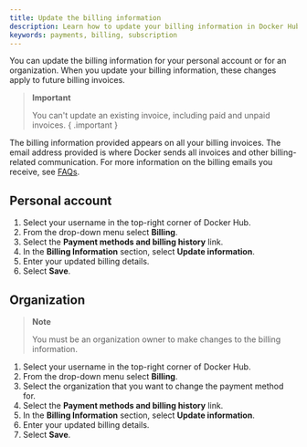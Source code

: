 ```yaml
---
title: Update the billing information
description: Learn how to update your billing information in Docker Hub
keywords: payments, billing, subscription
---
```


You can update the billing information for your personal account or for an organization. When you update your billing information, these changes apply to future billing invoices.

> **Important**
>
> You can't update an existing invoice, including paid and unpaid invoices.
{ .important }

The billing information provided appears on all your billing invoices. The email address provided is where Docker sends all invoices and other billing-related communication. For more information on the billing emails you receive, see [FAQs](faqs.md#what-billing-related-emails-will-i-receive-from-docker-hub).

## Personal account

1. Select your username in the top-right corner of Docker Hub.
2. From the drop-down menu select **Billing**.
3. Select the **Payment methods and billing history** link.
4. In the **Billing Information** section, select **Update information**.
5. Enter your updated billing details.
6. Select **Save**. 

## Organization 

> **Note**
>
> You must be an organization owner to make changes to the billing information.

1. Select your username in the top-right corner of Docker Hub.
2. From the drop-down menu select **Billing**.
3. Select the organization that you want to change the payment method for.
4. Select the **Payment methods and billing history** link.
5. In the **Billing Information** section, select **Update information**.
6. Enter your updated billing details.
7. Select **Save**.
